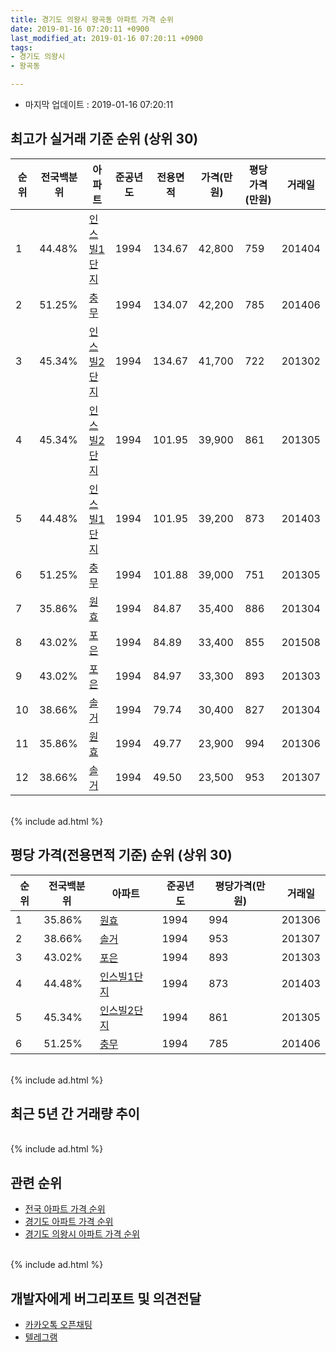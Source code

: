 ```yaml
---
title: 경기도 의왕시 왕곡동 아파트 가격 순위
date: 2019-01-16 07:20:11 +0900
last_modified_at: 2019-01-16 07:20:11 +0900
tags:
- 경기도 의왕시
- 왕곡동

---
```


* 마지막 업데이트 : 2019-01-16 07:20:11

## 최고가 실거래 기준 순위 (상위 30)


|순위|전국백분위|아파트|준공년도|전용면적|가격(만원)|평당가격(만원)|거래일|
|---|---|---|---|---|---|---|---|
|1|44.48%|[인스빌1단지](https://search.naver.com/search.naver?query=%EA%B2%BD%EA%B8%B0%EB%8F%84+%EC%9D%98%EC%99%95%EC%8B%9C+%EC%99%95%EA%B3%A1%EB%8F%99+%EC%9D%B8%EC%8A%A4%EB%B9%8C1%EB%8B%A8%EC%A7%80)|1994|134.67|42,800|759|201404|
|2|51.25%|[충무](https://search.naver.com/search.naver?query=%EA%B2%BD%EA%B8%B0%EB%8F%84+%EC%9D%98%EC%99%95%EC%8B%9C+%EC%99%95%EA%B3%A1%EB%8F%99+%EC%B6%A9%EB%AC%B4)|1994|134.07|42,200|785|201406|
|3|45.34%|[인스빌2단지](https://search.naver.com/search.naver?query=%EA%B2%BD%EA%B8%B0%EB%8F%84+%EC%9D%98%EC%99%95%EC%8B%9C+%EC%99%95%EA%B3%A1%EB%8F%99+%EC%9D%B8%EC%8A%A4%EB%B9%8C2%EB%8B%A8%EC%A7%80)|1994|134.67|41,700|722|201302|
|4|45.34%|[인스빌2단지](https://search.naver.com/search.naver?query=%EA%B2%BD%EA%B8%B0%EB%8F%84+%EC%9D%98%EC%99%95%EC%8B%9C+%EC%99%95%EA%B3%A1%EB%8F%99+%EC%9D%B8%EC%8A%A4%EB%B9%8C2%EB%8B%A8%EC%A7%80)|1994|101.95|39,900|861|201305|
|5|44.48%|[인스빌1단지](https://search.naver.com/search.naver?query=%EA%B2%BD%EA%B8%B0%EB%8F%84+%EC%9D%98%EC%99%95%EC%8B%9C+%EC%99%95%EA%B3%A1%EB%8F%99+%EC%9D%B8%EC%8A%A4%EB%B9%8C1%EB%8B%A8%EC%A7%80)|1994|101.95|39,200|873|201403|
|6|51.25%|[충무](https://search.naver.com/search.naver?query=%EA%B2%BD%EA%B8%B0%EB%8F%84+%EC%9D%98%EC%99%95%EC%8B%9C+%EC%99%95%EA%B3%A1%EB%8F%99+%EC%B6%A9%EB%AC%B4)|1994|101.88|39,000|751|201305|
|7|35.86%|[원효](https://search.naver.com/search.naver?query=%EA%B2%BD%EA%B8%B0%EB%8F%84+%EC%9D%98%EC%99%95%EC%8B%9C+%EC%99%95%EA%B3%A1%EB%8F%99+%EC%9B%90%ED%9A%A8)|1994|84.87|35,400|886|201304|
|8|43.02%|[포은](https://search.naver.com/search.naver?query=%EA%B2%BD%EA%B8%B0%EB%8F%84+%EC%9D%98%EC%99%95%EC%8B%9C+%EC%99%95%EA%B3%A1%EB%8F%99+%ED%8F%AC%EC%9D%80)|1994|84.89|33,400|855|201508|
|9|43.02%|[포은](https://search.naver.com/search.naver?query=%EA%B2%BD%EA%B8%B0%EB%8F%84+%EC%9D%98%EC%99%95%EC%8B%9C+%EC%99%95%EA%B3%A1%EB%8F%99+%ED%8F%AC%EC%9D%80)|1994|84.97|33,300|893|201303|
|10|38.66%|[솔거](https://search.naver.com/search.naver?query=%EA%B2%BD%EA%B8%B0%EB%8F%84+%EC%9D%98%EC%99%95%EC%8B%9C+%EC%99%95%EA%B3%A1%EB%8F%99+%EC%86%94%EA%B1%B0)|1994|79.74|30,400|827|201304|
|11|35.86%|[원효](https://search.naver.com/search.naver?query=%EA%B2%BD%EA%B8%B0%EB%8F%84+%EC%9D%98%EC%99%95%EC%8B%9C+%EC%99%95%EA%B3%A1%EB%8F%99+%EC%9B%90%ED%9A%A8)|1994|49.77|23,900|994|201306|
|12|38.66%|[솔거](https://search.naver.com/search.naver?query=%EA%B2%BD%EA%B8%B0%EB%8F%84+%EC%9D%98%EC%99%95%EC%8B%9C+%EC%99%95%EA%B3%A1%EB%8F%99+%EC%86%94%EA%B1%B0)|1994|49.50|23,500|953|201307|


<br>
{% include ad.html %}
<br>

## 평당 가격(전용면적 기준) 순위 (상위 30)


|순위|전국백분위|아파트|준공년도|평당가격(만원)|거래일|
|---|---|---|---|---|---|
|1|35.86%|[원효](https://search.naver.com/search.naver?query=%EA%B2%BD%EA%B8%B0%EB%8F%84+%EC%9D%98%EC%99%95%EC%8B%9C+%EC%99%95%EA%B3%A1%EB%8F%99+%EC%9B%90%ED%9A%A8)|1994|994|201306|
|2|38.66%|[솔거](https://search.naver.com/search.naver?query=%EA%B2%BD%EA%B8%B0%EB%8F%84+%EC%9D%98%EC%99%95%EC%8B%9C+%EC%99%95%EA%B3%A1%EB%8F%99+%EC%86%94%EA%B1%B0)|1994|953|201307|
|3|43.02%|[포은](https://search.naver.com/search.naver?query=%EA%B2%BD%EA%B8%B0%EB%8F%84+%EC%9D%98%EC%99%95%EC%8B%9C+%EC%99%95%EA%B3%A1%EB%8F%99+%ED%8F%AC%EC%9D%80)|1994|893|201303|
|4|44.48%|[인스빌1단지](https://search.naver.com/search.naver?query=%EA%B2%BD%EA%B8%B0%EB%8F%84+%EC%9D%98%EC%99%95%EC%8B%9C+%EC%99%95%EA%B3%A1%EB%8F%99+%EC%9D%B8%EC%8A%A4%EB%B9%8C1%EB%8B%A8%EC%A7%80)|1994|873|201403|
|5|45.34%|[인스빌2단지](https://search.naver.com/search.naver?query=%EA%B2%BD%EA%B8%B0%EB%8F%84+%EC%9D%98%EC%99%95%EC%8B%9C+%EC%99%95%EA%B3%A1%EB%8F%99+%EC%9D%B8%EC%8A%A4%EB%B9%8C2%EB%8B%A8%EC%A7%80)|1994|861|201305|
|6|51.25%|[충무](https://search.naver.com/search.naver?query=%EA%B2%BD%EA%B8%B0%EB%8F%84+%EC%9D%98%EC%99%95%EC%8B%9C+%EC%99%95%EA%B3%A1%EB%8F%99+%EC%B6%A9%EB%AC%B4)|1994|785|201406|


<br>
{% include ad.html %}
<br>

## 최근 5년 간 거래량 추이


<div style="width:100%;">
    <canvas id="deal_progress" height="250"></canvas>
</div>

<script>
new Chart(document.getElementById("deal_progress"), {
    type: 'line',
    data: {
        labels: ['201401','201402','201403','201404','201405','201406','201407','201408','201409','201410','201411','201412','201501','201502','201503','201504','201505','201506','201507','201508','201509','201510','201511','201512','201601','201602','201603','201604','201605','201606','201607','201608','201609','201610','201611','201612','201701','201702','201703','201704','201705','201706','201707','201708','201709','201710','201711','201712','201801','201802','201803','201804','201805','201806','201807','201808','201809','201810','201811','201812','201901'],
        datasets: [{
            label: '실거래 수',
            pointRadius: 1,
            data: [6, 16, 6, 13, 12, 12, 11, 26, 18, 15, 9, 6, 14, 14, 21, 12, 10, 14, 14, 19, 17, 15, 10, 4, 9, 7, 9, 10, 10, 13, 4, 12, 6, 11, 10, 9, 7, 11, 14, 11, 7, 14, 11, 12, 7, 13, 3, 6, 9, 7, 16, 11, 3, 2, 4, 24, 18, 12, 7, 0, 0],
            borderColor: "rgba(255, 201, 14, 1)",
            backgroundColor: "rgba(255, 201, 14, 0.5)",
            fill: true,
        }]
    },
    options: {
        responsive: true,
        title: {
            display: true,
            text: '5년간 거래량 추이'
        },
        tooltips: {
            mode: 'index',
            intersect: false,
        },
        hover: {
            mode: 'nearest',
            intersect: true
        },
        scales: {
            xAxes: [{
                display: true,
                scaleLabel: {
                    display: true,
                    labelString: '년/월'
                }
            }],
            yAxes: [{
                display: true,
                ticks: {
                    suggestedMin: 0,
                },
                scaleLabel: {
                    display: true,
                    labelString: '실거래 수'
                }
            }]
        }
    }
});

</script>


<br>
{% include ad.html %}
<br>

## 관련 순위

- [전국 아파트 가격 순위](https://inasie.github.io/apt-ranking/전국)
- [경기도 아파트 가격 순위](https://inasie.github.io/apt-ranking/경기도)
- [경기도 의왕시 아파트 가격 순위](https://inasie.github.io/apt-ranking/경기도-의왕시)


<br>
{% include ad.html %}
<br>

## 개발자에게 버그리포트 및 의견전달

- [카카오톡 오픈채팅](https://open.kakao.com/o/gLJUAP4)
- [텔레그램](https://t.me/inasie)

